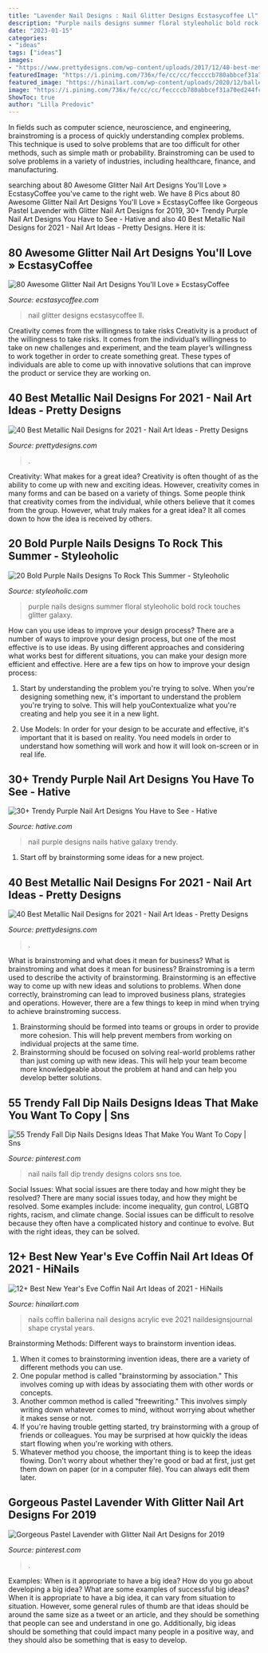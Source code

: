 ```yaml
---
title: "Lavender Nail Designs : Nail Glitter Designs Ecstasycoffee Ll"
description: "Purple nails designs summer floral styleoholic bold rock touches glitter galaxy"
date: "2023-01-15"
categories:
- "ideas"
tags: ["ideas"]
images:
- "https://www.prettydesigns.com/wp-content/uploads/2017/12/40-best-metallic-nail-designs-for-2018-nail-art-ideas-13.jpg"
featuredImage: "https://i.pinimg.com/736x/fe/cc/cc/feccccb780abbcef31a70ed244fc1b8b.jpg"
featured_image: "https://hinailart.com/wp-content/uploads/2020/12/ballerina-nail-shape-designs-white-rose-gold-stripes.jpg"
image: "https://i.pinimg.com/736x/fe/cc/cc/feccccb780abbcef31a70ed244fc1b8b.jpg"
ShowToc: true
author: "Lilla Predovic"
---
```



In fields such as computer science, neuroscience, and engineering, brainstroming is a process of quickly understanding complex problems. This technique is used to solve problems that are too difficult for other methods, such as simple math or probability. Brainstroming can be used to solve problems in a variety of industries, including healthcare, finance, and manufacturing.

	

		
searching about 80 Awesome Glitter Nail Art Designs You&#039;ll Love » EcstasyCoffee you've came to the right web. We have 8 Pics about 80 Awesome Glitter Nail Art Designs You&#039;ll Love » EcstasyCoffee like Gorgeous Pastel Lavender with Glitter Nail Art Designs for 2019, 30+ Trendy Purple Nail Art Designs You Have to See - Hative and also 40 Best Metallic Nail Designs for 2021 - Nail Art Ideas - Pretty Designs. Here it is:
		
    
## 80 Awesome Glitter Nail Art Designs You&#039;ll Love » EcstasyCoffee

<img loading=lazy src="https://i0.wp.com/www.ecstasycoffee.com/wp-content/uploads/2016/11/Glitter-Nail-Designs-Ideas5.jpg?resize=564%2C564" onerror="this.onerror=null;this.src='https://tse1.mm.bing.net/th?id=OIP.9dIA12iHGQxtON-LdzPobAHaHa&amp;pid=15.1';" alt="80 Awesome Glitter Nail Art Designs You&#039;ll Love » EcstasyCoffee">

_Source: ecstasycoffee.com_

>nail glitter designs ecstasycoffee ll. 

	

Creativity comes from the willingness to take risks
Creativity is a product of the willingness to take risks. It comes from the individual’s willingness to take on new challenges and experiment, and the team player’s willingness to work together in order to create something great. These types of individuals are able to come up with innovative solutions that can improve the product or service they are working on.

    
## 40 Best Metallic Nail Designs For 2021 - Nail Art Ideas - Pretty Designs

<img loading=lazy src="https://www.prettydesigns.com/wp-content/uploads/2017/12/40-best-metallic-nail-designs-for-2018-nail-art-ideas-10.jpg" onerror="this.onerror=null;this.src='https://tse3.mm.bing.net/th?id=OIP.xUdtAY2M3iM1bZnlH3FkvwHaHa&amp;pid=15.1';" alt="40 Best Metallic Nail Designs for 2021 - Nail Art Ideas - Pretty Designs">

_Source: prettydesigns.com_

>. 

	

Creativity: What makes for a great idea?
Creativity is often thought of as the ability to come up with new and exciting ideas. However, creativity comes in many forms and can be based on a variety of things. Some people think that creativity comes from the individual, while others believe that it comes from the group. However, what truly makes for a great idea? It all comes down to how the idea is received by others.

    
## 20 Bold Purple Nails Designs To Rock This Summer - Styleoholic

<img loading=lazy src="https://i.styleoholic.com/2017/06/16-purple-manicture-with-accent-floral-nails-with-beads-and-rhinestones.jpg" onerror="this.onerror=null;this.src='https://tse4.mm.bing.net/th?id=OIP.3wJp9xAW47Fp1xDExoXDGgHaLG&amp;pid=15.1';" alt="20 Bold Purple Nails Designs To Rock This Summer - Styleoholic">

_Source: styleoholic.com_

>purple nails designs summer floral styleoholic bold rock touches glitter galaxy. 

	

How can you use ideas to improve your design process?
There are a number of ways to improve your design process, but one of the most effective is to use ideas. By using different approaches and considering what works best for different situations, you can make your design more efficient and effective. Here are a few tips on how to improve your design process:
1. Start by understanding the problem you're trying to solve. When you're designing something new, it's important to understand the problem you're trying to solve. This will help youContextualize what you're creating and help you see it in a new light.

2. Use Models: In order for your design to be accurate and effective, it's important that it is based on reality. You need models in order to understand how something will work and how it will look on-screen or in real life.

    
## 30+ Trendy Purple Nail Art Designs You Have To See - Hative

<img loading=lazy src="https://hative.com/wp-content/uploads/2015/07/purple-nails/11-purple-nail-art-designs.jpg" onerror="this.onerror=null;this.src='https://tse2.mm.bing.net/th?id=OIP.BidM2qx1ChYSjZseaQ5hqAHaHa&amp;pid=15.1';" alt="30+ Trendy Purple Nail Art Designs You Have to See - Hative">

_Source: hative.com_

>nail purple designs nails hative galaxy trendy. 

	

1. Start off by brainstorming some ideas for a new project.

    
## 40 Best Metallic Nail Designs For 2021 - Nail Art Ideas - Pretty Designs

<img loading=lazy src="https://www.prettydesigns.com/wp-content/uploads/2017/12/40-best-metallic-nail-designs-for-2018-nail-art-ideas-13.jpg" onerror="this.onerror=null;this.src='https://tse3.mm.bing.net/th?id=OIP.DAFzX9GmAi7k_PRGsB8Z_wHaHa&amp;pid=15.1';" alt="40 Best Metallic Nail Designs for 2021 - Nail Art Ideas - Pretty Designs">

_Source: prettydesigns.com_

>. 

	

What is brainstroming and what does it mean for business?
What is brainstroming and what does it mean for business?
Brainstroming is a term used to describe the activity of brainstorming. Brainstorming is an effective way to come up with new ideas and solutions to problems. When done correctly, brainstroming can lead to improved business plans, strategies and operations. However, there are a few things to keep in mind when trying to achieve brainstroming success.

1) Brainstorming should be formed into teams or groups in order to provide more cohesion. This will help prevent members from working on individual projects at the same time.
2) Brainstorming should be focused on solving real-world problems rather than just coming up with new ideas. This will help your team become more knowledgeable about the problem at hand and can help you develop better solutions.

    
## 55 Trendy Fall Dip Nails Designs Ideas That Make You Want To Copy | Sns

<img loading=lazy src="https://i.pinimg.com/736x/fe/cc/cc/feccccb780abbcef31a70ed244fc1b8b.jpg" onerror="this.onerror=null;this.src='https://tse3.mm.bing.net/th?id=OIP.wBharf5CFnyPUU4N6JiBmwHaHn&amp;pid=15.1';" alt="55 Trendy Fall Dip Nails Designs Ideas That Make You Want To Copy | Sns">

_Source: pinterest.com_

>nail nails fall dip trendy designs colors sns toe. 

	

Social Issues: What social issues are there today and how might they be resolved?
There are many social issues today, and how they might be resolved. Some examples include: income inequality, gun control, LGBTQ rights, racism, and climate change. Social issues can be difficult to resolve because they often have a complicated history and continue to evolve. But with the right ideas, they can be solved.

    
## 12+ Best New Year&#039;s Eve Coffin Nail Art Ideas Of 2021 - HiNails

<img loading=lazy src="https://hinailart.com/wp-content/uploads/2020/12/ballerina-nail-shape-designs-white-rose-gold-stripes.jpg" onerror="this.onerror=null;this.src='https://tse3.mm.bing.net/th?id=OIP.0xS21oeP_d6TnNiiSnMJJgHaHa&amp;pid=15.1';" alt="12+ Best New Year&#039;s Eve Coffin Nail Art Ideas of 2021 - HiNails">

_Source: hinailart.com_

>nails coffin ballerina nail designs acrylic eve 2021 naildesignsjournal shape crystal years. 

	

Brainstorming Methods: Different ways to brainstorm invention ideas.
1. When it comes to brainstorming invention ideas, there are a variety of different methods you can use.
2. One popular method is called "brainstorming by association." This involves coming up with ideas by associating them with other words or concepts.
3. Another common method is called "freewriting." This involves simply writing down whatever comes to mind, without worrying about whether it makes sense or not.
4. If you're having trouble getting started, try brainstorming with a group of friends or colleagues. You may be surprised at how quickly the ideas start flowing when you're working with others.
5. Whatever method you choose, the important thing is to keep the ideas flowing. Don't worry about whether they're good or bad at first, just get them down on paper (or in a computer file). You can always edit them later.

    
## Gorgeous Pastel Lavender With Glitter Nail Art Designs For 2019

<img loading=lazy src="https://i.pinimg.com/736x/fc/eb/aa/fcebaa246406a0fb2828b91d26fb32df.jpg" onerror="this.onerror=null;this.src='https://tse3.mm.bing.net/th?id=OIP.CA4Oeps0SwqTf0_qL8tNJwHaKa&amp;pid=15.1';" alt="Gorgeous Pastel Lavender with Glitter Nail Art Designs for 2019">

_Source: pinterest.com_

>. 

	

Examples: When is it appropriate to have a big idea? How do you go about developing a big idea? What are some examples of successful big ideas?
When it is appropriate to have a big idea, it can vary from situation to situation. However, some general rules of thumb are that ideas should be around the same size as a tweet or an article, and they should be something that people can see and understand in one go. Additionally, big ideas should be something that could impact many people in a positive way, and they should also be something that is easy to develop.

